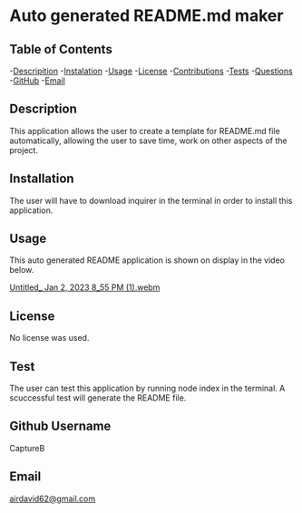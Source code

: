 # Auto generated README.md maker

## Table of Contents
-[Descripition](#Description)
    -[Instalation](#Instalation)
    -[Usage](#Usage)
    -[License](#License)
    -[Contributions](#Contributions)
    -[Tests](#Tests)
    -[Questions](#Questions)
    -[GitHub](#GitHub)
    -[Email](#Email)

## Description 
This application allows the user to create a template for README.md file automatically, allowing the user to save time, work on other aspects of the project.

## Installation
The user will have to download inquirer in the terminal in order to install this application.

## Usage
This auto generated README application is shown on display in the video below.

[Untitled_ Jan 2, 2023 8_55 PM (1).webm](https://user-images.githubusercontent.com/114364879/210298542-c7dcd9d3-eb00-42c0-81e1-46b64dac4017.webm)


## License
No license was used.

## Test
The user can test this application by running node index in the terminal. A scuccessful test will generate the README file.

## Github Username
CaptureB

## Email
airdavid62@gmail.com
